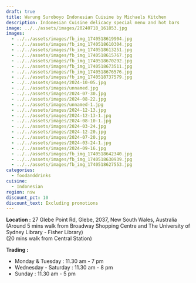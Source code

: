 ```yaml
---
draft: true
title: Warung Suroboyo Indonesian Cuisine by Michaels Kitchen
description: Indonesian Cuisine delicacy special menu and hot bars
image: ../../assets/images/20240718_161853.jpg
images:
  - ../../assets/images/fb_img_1740518619904.jpg
  - ../../assets/images/fb_img_1740518610304.jpg
  - ../../assets/images/fb_img_1740518613251.jpg
  - ../../assets/images/fb_img_1740518615767.jpg
  - ../../assets/images/fb_img_1740518670292.jpg
  - ../../assets/images/fb_img_1740518673511.jpg
  - ../../assets/images/fb_img_1740518676576.jpg
  - ../../assets/images/fb_img_1740518737579.jpg
  - ../../assets/images/2024-10-05.jpg
  - ../../assets/images/unnamed.jpg
  - ../../assets/images/2024-07-30.jpg
  - ../../assets/images/2024-08-22.jpg
  - ../../assets/images/unnamed-1.jpg
  - ../../assets/images/2024-12-13.jpg
  - ../../assets/images/2024-12-13-1.jpg
  - ../../assets/images/2024-08-10-1.jpg
  - ../../assets/images/2024-03-24.jpg
  - ../../assets/images/2024-12-20.jpg
  - ../../assets/images/2024-07-20.jpg
  - ../../assets/images/2024-03-24-1.jpg
  - ../../assets/images/2024-09-16.jpg
  - ../../assets/images/fb_img_1740518642340.jpg
  - ../../assets/images/fb_img_1740518630939.jpg
  - ../../assets/images/fb_img_1740518627553.jpg
categories:
  - foodanddrinks
cuisine:
  - Indonesian
region: nsw
discount_pct: 10
discount_text: Excluding promotions
---
```


**Location :** 27 Glebe Point Rd, Glebe, 2037, New South Wales, Australia\
(Around 5 mins walk from Broadway Shopping Centre and The University of Sydney Library - Fisher Library)\
(20 mins walk from Central Station)

**Trading :**

- Monday & Tuesday : 11.30 am - 7 pm
- Wednesday - Saturday : 11.30 am - 8 pm
- Sunday : 11.30 am - 5 pm
